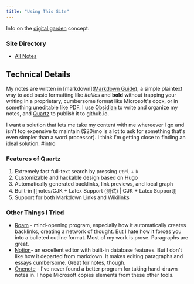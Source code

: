 ```yaml
---
title: "Using This Site"
---
```


Info on the [digital garden](https://jzhao.xyz/posts/networked-thought) concept.

### Site Directory
- [All Notes](/notes)

## Technical Details
My notes are written in [markdown]([Markdown Guide](https://www.markdownguide.org/)), a simple plaintext way to add basic formatting like _itallics_ and **bold** without trapping your writing in a proprietary, cumbersome format like Microsoft's docx, or in something uneditable like PDF. I use [Obsidian]([Obsidian](https://obsidian.md/)) to write and organize my notes, and [Quartz](https://quartz.jzhao.xyz/) to publish it to github.io.   

I want a solution that lets me take my content with me whereever I go and isn't too expensive to maintain ($20/mo is a lot to ask for something that's even simpler than a word processor). I think I'm getting close to finding an ideal solution.
#intro

### Features of Quartz
1. Extremely fast full-text search by pressing `Ctrl` + `k`
2. Customizable and hackable design based on Hugo
3. Automatically generated backlinks, link previews, and local graph
4. Built-in [[notes/CJK + Latex Support (测试) | CJK + Latex Support]]
5. Support for both Markdown Links and Wikilinks

### Other Things I Tried
- [Roam](https://roamresearch.com/) - mind-opening program, especially how it automatically creates backlinks, creating a network of thought. But I hate how it forces you into a bulleted outline format. Most of my work is prose. Paragraphs are great.
- [Notion](https://www.notion.so/personal)- an excellent editor with built-in database features. But I don't like how it departed from markdown. It makes editing paragraphs and essays cumbersome. Great for notes, though.
- [Onenote](https://www.microsoft.com/en-us/microsoft-365/onenote/digital-note-taking-app) - I've never found a better program for taking hand-drawn notes in. I hope Microsoft copies elements from these other tools.
